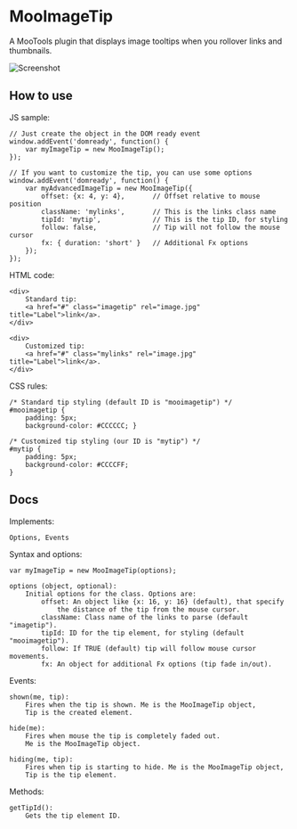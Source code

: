 MooImageTip
===========

A MooTools plugin that displays image tooltips when you rollover links and thumbnails.

![Screenshot](http://github.com/lorenzos/MooImageTip/raw/master/Graphics/logo.png)


How to use
----------

JS sample:

	// Just create the object in the DOM ready event
	window.addEvent('domready', function() {
		var myImageTip = new MooImageTip();
	});
	
	// If you want to customize the tip, you can use some options
	window.addEvent('domready', function() {
		var myAdvancedImageTip = new MooImageTip({
			offset: {x: 4, y: 4},		// Offset relative to mouse position
			className: 'mylinks',		// This is the links class name
			tipId: 'mytip',				// This is the tip ID, for styling
			follow: false,				// Tip will not follow the mouse cursor
			fx: { duration: 'short' }	// Additional Fx options
		});
	});

HTML code:

	<div>
		Standard tip:
		<a href="#" class="imagetip" rel="image.jpg" title="Label">link</a>.
	</div>
	
	<div>
		Customized tip:
		<a href="#" class="mylinks" rel="image.jpg" title="Label">link</a>.
	</div>
	
CSS rules:
	
	/* Standard tip styling (default ID is "mooimagetip") */
	#mooimagetip {
		padding: 5px;
		background-color: #CCCCCC; }

	/* Customized tip styling (our ID is "mytip") */
	#mytip {
		padding: 5px;
		background-color: #CCCCFF;
	}


Docs
----------

Implements:

	Options, Events

Syntax and options:

	var myImageTip = new MooImageTip(options);
	
	options (object, optional): 
		Initial options for the class. Options are:
			offset: An object like {x: 16, y: 16} (default), that specify
				the distance of the tip from the mouse cursor.
			className: Class name of the links to parse (default "imagetip").
			tipId: ID for the tip element, for styling (default "mooimagetip").
			follow: If TRUE (default) tip will follow mouse cursor movements.
			fx: An object for additional Fx options (tip fade in/out).

Events:

	shown(me, tip): 
		Fires when the tip is shown. Me is the MooImageTip object,
		Tip is the created element.
	
	hide(me):
		Fires when mouse the tip is completely faded out.
		Me is the MooImageTip object.
	
	hiding(me, tip):
		Fires when tip is starting to hide. Me is the MooImageTip object,
		Tip is the tip element.

Methods:

	getTipId(): 
		Gets the tip element ID.
